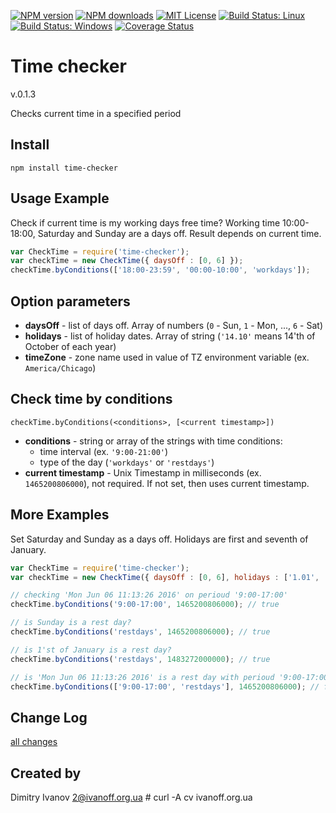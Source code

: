 
[![NPM version][npm-version-image]][npm-url]
[![NPM downloads][npm-downloads-image]][npm-url]
[![MIT License][license-image]][license-url]
[![Build Status: Linux][travis-image]][travis-url]
[![Build Status: Windows][appveyor-image]][appveyor-url]
[![Coverage Status][coveralls-image]][coveralls-url]


# Time checker

  v.0.1.3

  Checks current time in a specified period


## Install

`npm install time-checker`


## Usage Example

  Check if current time is my working days free time? Working time 10:00-18:00, Saturday and Sunday are a days off. Result depends on current time.

```javascript
var CheckTime = require('time-checker');
var checkTime = new CheckTime({ daysOff : [0, 6] });
checkTime.byConditions(['18:00-23:59', '00:00-10:00', 'workdays']);
```


## Option parameters
  - **daysOff** - list of days off. Array of numbers (`0` - Sun, `1` - Mon, ..., `6` - Sat)
  - **holidays** - list of holiday dates. Array of string (`'14.10'` means 14'th of October of each year)
  - **timeZone** - zone name used in value of TZ environment variable (ex. `America/Chicago`)


## Check time by conditions
  `checkTime.byConditions(<conditions>, [<current timestamp>])`

  - **conditions** - string or array of the strings with time conditions:
    - time interval (ex. `'9:00-21:00'`)
    - type of the day (`'workdays'` or `'restdays'`)
  - **current timestamp** - Unix Timestamp in milliseconds (ex. `1465200806000`), not required. If not set, then uses current timestamp.


## More Examples

  Set Saturday and Sunday as a days off. Holidays are first and seventh of January.

```javascript
var CheckTime = require('time-checker');
var checkTime = new CheckTime({ daysOff : [0, 6], holidays : ['1.01', '7.01'], timeZone: 'Etc/GMT' });

// checking 'Mon Jun 06 11:13:26 2016' on perioud '9:00-17:00'
checkTime.byConditions('9:00-17:00', 1465200806000); // true

// is Sunday is a rest day?
checkTime.byConditions('restdays', 1465200806000); // true

// is 1'st of January is a rest day?
checkTime.byConditions('restdays', 1483272000000); // true

// is 'Mon Jun 06 11:13:26 2016' is a rest day with perioud '9:00-17:00'?
checkTime.byConditions(['9:00-17:00', 'restdays'], 1465200806000); // false
```


## Change Log

  [all changes](CHANGELOG.md)


## Created by

  Dimitry Ivanov <2@ivanoff.org.ua> # curl -A cv ivanoff.org.ua

[license-image]: http://img.shields.io/badge/license-MIT-blue.svg?style=flat
[license-url]: LICENSE

[npm-url]: https://npmjs.org/package/time-checker
[npm-version-image]: http://img.shields.io/npm/v/time-checker.svg?style=flat
[npm-downloads-image]: http://img.shields.io/npm/dm/time-checker.svg?style=flat

[travis-url]: https://travis-ci.org/ivanoff/time-checker
[travis-image]: https://travis-ci.org/ivanoff/time-checker.svg?branch=master

[appveyor-url]: https://ci.appveyor.com/project/ivanoff/time-checker/branch/master
[appveyor-image]: https://ci.appveyor.com/api/projects/status/lp3nhnam1eyyqh33/branch/master?svg=true

[coveralls-url]: https://coveralls.io/github/ivanoff/time-checker?branch=master
[coveralls-image]: https://coveralls.io/repos/github/ivanoff/time-checker/badge.svg?branch=master
